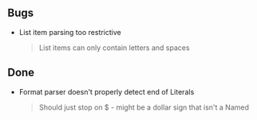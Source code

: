 ## Bugs

- List item parsing too restrictive
    > List items can only contain letters and spaces

## Done

- Format parser doesn't properly detect end of Literals
    > Should just stop on $ - might be a dollar sign that isn't a Named
